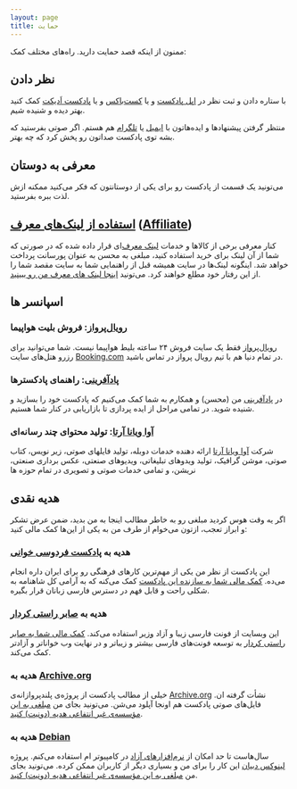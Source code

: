 ```yaml
---
layout: page
title: حمایت
---
```

ممنون از اینکه قصد حمایت دارید. راه‌های مختلف کمک:

## نظر دادن

با ستاره دادن و ثبت نظر در [اپل پادکست](https://itunes.apple.com/us/podcast/%D9%85-%D8%AD%D8%B3%D9%86/id1431035380?mt=2) و یا [کست‌باکس](https://castbox.fm/channel/%D9%85%D9%90%D8%AD%D8%B3%D9%86-id1446853) و یا [پادکست اَدیکت](https://play.google.com/store/apps/details?id=com.bambuna.podcastaddict) کمک کنید بهتر دیده و شنیده شیم.

منتظر گرفتن پیشنهادها و ایده‌هاتون با [ایمیل](mailto:me@mehsen.com) یا [تلگرام](https://t.me/mehsend/) هم هستم. اگر صوتی بفرستید که بشه توی پادکست صداتون رو پخش کرد که چه بهتر.

## معرفی به دوستان

می‌تونید یک قسمت از پادکست رو برای یکی از دوستانتون که فکر می‌کنید ممکنه ازش لذت ببره بفرستید.

## [استفاده از لینک‌های معرف](/affiliate) ([Affiliate](https://fa.wikipedia.org/wiki/%D9%81%D8%B1%D9%88%D8%B4_%D8%B1%D8%A7%D8%A8%D8%B7%D9%87%E2%80%8C%D8%A7%DB%8C))

کنار معرفی برخی از کالاها و خدمات [لینک معرف‌](https://fa.wikipedia.org/wiki/%D9%81%D8%B1%D9%88%D8%B4_%D8%B1%D8%A7%D8%A8%D8%B7%D9%87%E2%80%8C%D8%A7%DB%8C)ای قرار داده شده که در صورتی که شما از آن لینک برای خرید استفاده کنید، مبلغی به محسن به عنوان پورسانت پرداخت خواهد شد. اینگونه لینک‌ها در سایت همیشه قبل از راهنمایی شما به سایت مقصد شما را از این رفتار خود مطلع خواهند کرد. می‌تونید [اینجا لینک های معرف من رو ببینید](/affiliate).

## اسپانسر ها

### [رویال‌پرواز](http://royalparvaz.com): فروش بلیت هواپیما

[رویال‌پرواز](http://royalparvaz.com) فقط یک سایت فروش ۲۴ ساعته بلیط هواپیما نیست. شما می‌توانید برای رزرو هتل‌های سایت [Booking.com](https://www.booking.com/) در تمام دنیا هم با تیم رویال پرواز در تماس باشید.

### [پادآفرینی](https://podafarini.com): راهنمای پادکسترها

در [پادآفرینی](https://podafarini.com) من (محسن) و همکارم به شما کمک می‌کنیم که پادکست خود را بسازید و شنیده شوید. در تمامی مراحل از ایده پردازی تا بازاریابی در کنار شما هستیم.

### [آوا ویانا آرتا](https://avaviana.com): تولید محتوای چند رسانه‌ای

شرکت [آوا ویانا آرتا](https://avaviana.com) ارائه دهنده خدمات دوبله، تولید فایلهای صوتی، زیر نویس، کتاب صوتی، موشن گرافیک، تولید ویدوهای تبلیغاتی، ویدیوهای صنعتی، عکس برداری صنعتی، نریشن، و تمامی خدمات صوتی و تصویری در تمام حوزه ها

## هدیه نقدی

اگر یه وقت هوس کردید مبلغی رو به خاطر مطالب اینجا به من بدید، ضمن عرض تشکر و ابراز تعجب، ازتون می‌خوام از طرف من به یکی از این‌ها کمک مالی کنید:

### هدیه به [پادکست فردوسی خوانی](https://readingferdowsi.com/%d8%a7%d8%b2-%da%a9%d8%ac%d8%a7-%d8%a8%d8%b4%d9%86%d9%88%db%8c%d9%85/)

این پادکست از نظر من یکی از مهم‌ترین کارهای فرهنگی رو برای ایران داره انجام می‌ده. [کمک مالی شما به سازنده این پادکست](https://readingferdowsi.com/%d9%be%d8%b4%d8%aa%db%8c%d8%a8%d8%a7%d9%86%db%8c-%d9%85%d8%a7%d9%84%db%8c/) کمک می‌کنه که به آرامی کل شاهنامه به شکلی راحت و قابل فهم در دسترس فارسی زبانان قرار بگیره.

### هدیه به [صابر راستی کردار](http://rastikerdar.github.io/)

این وبسایت از فونت فارسی زیبا و آزاد [وزیر](http://rastikerdar.github.io/vazir-font/) استفاده می‌کند. [کمک مالی شما به صابر راستی کردار](https://www.payping.ir/saber) به توسعه فونت‌های فارسی بیشتر و زیباتر و در نهایت وب خواناتر و آزادتر کمک می‌کند.

### هدیه به [Archive.org](https://archive.org)

خیلی از مطالب پادکست از پروژه‌ی پلندپروازانه‌ی [Archive.org](https://archive.org/) نشأت گرفته ان. فایل‌های صوتی پادکست هم اونجا آپلود می‌شن. می‌تونید بجای من [مبلغی به این مؤسسه‌ی غیر انتفاعی هدیه (دونیت) کنید](https://archive.org/donate/).

### هدیه به [Debian](https://www.debian.org)

سال‌هاست تا حد امکان از [نرم‌افزارهای آزاد](https://fa.wikipedia.org/wiki/%D9%86%D8%B1%D9%85%E2%80%8C%D8%A7%D9%81%D8%B2%D8%A7%D8%B1_%D8%A2%D8%B2%D8%A7%D8%AF) در کامپیوتر ام استفاده می‌کنم. پروژه [لینوکس دبیان](https://www.debian.org) این کار را برای من و بسیاری دیگر از کاربران ممکن کرده. می‌تونید بجای من [مبلغی به این مؤسسه‌ی غیر انتفاعی هدیه (دونیت) کنید](https://www.debian.org/donations).

